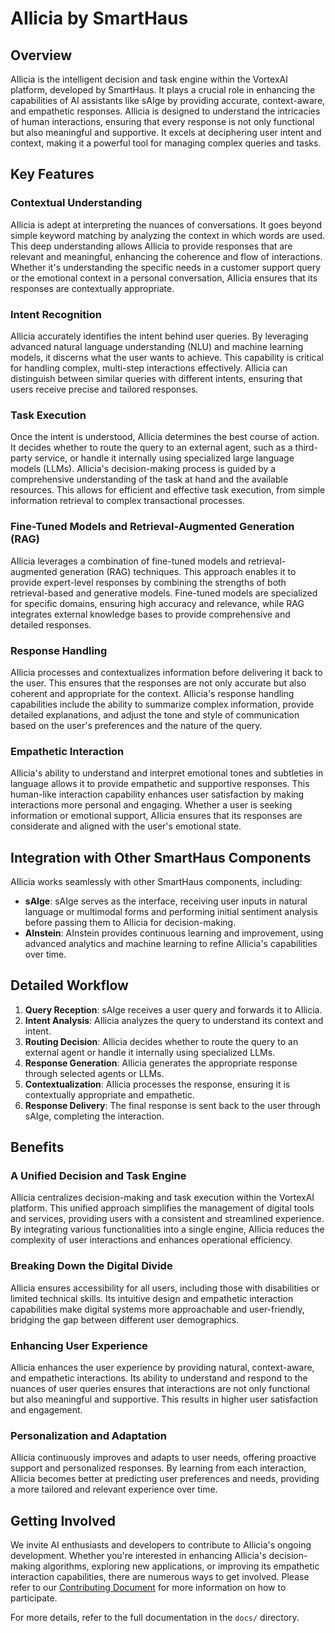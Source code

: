 # AIlicia by SmartHaus

## Overview
AIlicia is the intelligent decision and task engine within the VortexAI platform, developed by SmartHaus. It plays a crucial role in enhancing the capabilities of AI assistants like sAIge by providing accurate, context-aware, and empathetic responses. AIlicia is designed to understand the intricacies of human interactions, ensuring that every response is not only functional but also meaningful and supportive. It excels at deciphering user intent and context, making it a powerful tool for managing complex queries and tasks.

## Key Features

### Contextual Understanding
AIlicia is adept at interpreting the nuances of conversations. It goes beyond simple keyword matching by analyzing the context in which words are used. This deep understanding allows AIlicia to provide responses that are relevant and meaningful, enhancing the coherence and flow of interactions. Whether it's understanding the specific needs in a customer support query or the emotional context in a personal conversation, AIlicia ensures that its responses are contextually appropriate.

### Intent Recognition
AIlicia accurately identifies the intent behind user queries. By leveraging advanced natural language understanding (NLU) and machine learning models, it discerns what the user wants to achieve. This capability is critical for handling complex, multi-step interactions effectively. AIlicia can distinguish between similar queries with different intents, ensuring that users receive precise and tailored responses.

### Task Execution
Once the intent is understood, AIlicia determines the best course of action. It decides whether to route the query to an external agent, such as a third-party service, or handle it internally using specialized large language models (LLMs). AIlicia's decision-making process is guided by a comprehensive understanding of the task at hand and the available resources. This allows for efficient and effective task execution, from simple information retrieval to complex transactional processes.

### Fine-Tuned Models and Retrieval-Augmented Generation (RAG)
AIlicia leverages a combination of fine-tuned models and retrieval-augmented generation (RAG) techniques. This approach enables it to provide expert-level responses by combining the strengths of both retrieval-based and generative models. Fine-tuned models are specialized for specific domains, ensuring high accuracy and relevance, while RAG integrates external knowledge bases to provide comprehensive and detailed responses.

### Response Handling
AIlicia processes and contextualizes information before delivering it back to the user. This ensures that the responses are not only accurate but also coherent and appropriate for the context. AIlicia's response handling capabilities include the ability to summarize complex information, provide detailed explanations, and adjust the tone and style of communication based on the user's preferences and the nature of the query.

### Empathetic Interaction
AIlicia's ability to understand and interpret emotional tones and subtleties in language allows it to provide empathetic and supportive responses. This human-like interaction capability enhances user satisfaction by making interactions more personal and engaging. Whether a user is seeking information or emotional support, AIlicia ensures that its responses are considerate and aligned with the user's emotional state.

## Integration with Other SmartHaus Components
AIlicia works seamlessly with other SmartHaus components, including:

- **sAIge**: sAIge serves as the interface, receiving user inputs in natural language or multimodal forms and performing initial sentiment analysis before passing them to AIlicia for decision-making.
- **AInstein**: AInstein provides continuous learning and improvement, using advanced analytics and machine learning to refine AIlicia's capabilities over time.

## Detailed Workflow

1. **Query Reception**: sAIge receives a user query and forwards it to AIlicia.
2. **Intent Analysis**: AIlicia analyzes the query to understand its context and intent.
3. **Routing Decision**: AIlicia decides whether to route the query to an external agent or handle it internally using specialized LLMs.
4. **Response Generation**: AIlicia generates the appropriate response through selected agents or LLMs.
5. **Contextualization**: AIlicia processes the response, ensuring it is contextually appropriate and empathetic.
6. **Response Delivery**: The final response is sent back to the user through sAIge, completing the interaction.

## Benefits

### A Unified Decision and Task Engine
AIlicia centralizes decision-making and task execution within the VortexAI platform. This unified approach simplifies the management of digital tools and services, providing users with a consistent and streamlined experience. By integrating various functionalities into a single engine, AIlicia reduces the complexity of user interactions and enhances operational efficiency.

### Breaking Down the Digital Divide
AIlicia ensures accessibility for all users, including those with disabilities or limited technical skills. Its intuitive design and empathetic interaction capabilities make digital systems more approachable and user-friendly, bridging the gap between different user demographics.

### Enhancing User Experience
AIlicia enhances the user experience by providing natural, context-aware, and empathetic interactions. Its ability to understand and respond to the nuances of user queries ensures that interactions are not only functional but also meaningful and supportive. This results in higher user satisfaction and engagement.

### Personalization and Adaptation
AIlicia continuously improves and adapts to user needs, offering proactive support and personalized responses. By learning from each interaction, AIlicia becomes better at predicting user preferences and needs, providing a more tailored and relevant experience over time.

## Getting Involved
We invite AI enthusiasts and developers to contribute to AIlicia's ongoing development. Whether you're interested in enhancing AIlicia's decision-making algorithms, exploring new applications, or improving its empathetic interaction capabilities, there are numerous ways to get involved. Please refer to our [Contributing Document](#) for more information on how to participate.

For more details, refer to the full documentation in the `docs/` directory.
